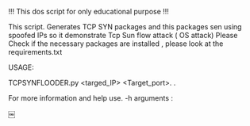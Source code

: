 !!!  This dos script  for only educational purpose  !!!

This  script. Generates TCP SYN packages  and this packages sen using spoofed IPs so it demonstrate  Tcp Sun flow attack ( OS attack)   Please  Check if the necessary packages are installed ,   please look at the requirements.txt  


USAGE:

TCPSYNFLOODER.py   <targed_IP>  <Target_port>.  <Spoofed source IPs_file>.  <count>

For more information and help use. -h arguments :

￼
